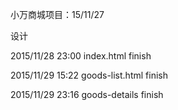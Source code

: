 小万商城项目：15/11/27

设计

2015/11/28 23:00 index.html finish

2015/11/29 15:22 goods-list.html finish

2015/11/29 23:16 goods-details finish



